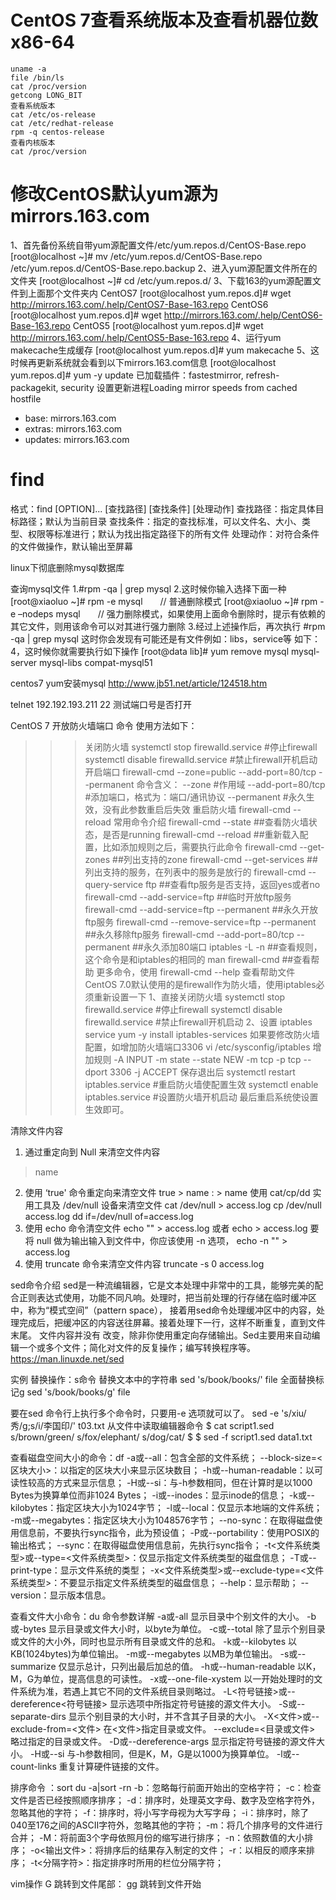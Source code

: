 # CentOS 7查看系统版本及查看机器位数x86-64
```
uname -a
file /bin/ls
cat /proc/version
getcong LONG_BIT
查看系统版本
cat /etc/os-release
cat /etc/redhat-release
rpm -q centos-release
查看内核版本
cat /proc/version
```

# 修改CentOS默认yum源为mirrors.163.com
1、首先备份系统自带yum源配置文件/etc/yum.repos.d/CentOS-Base.repo
[root@localhost ~]# mv /etc/yum.repos.d/CentOS-Base.repo /etc/yum.repos.d/CentOS-Base.repo.backup
2、进入yum源配置文件所在的文件夹
[root@localhost ~]# cd /etc/yum.repos.d/
3、下载163的yum源配置文件到上面那个文件夹内
CentOS7
[root@localhost yum.repos.d]# wget http://mirrors.163.com/.help/CentOS7-Base-163.repo
CentOS6
[root@localhost yum.repos.d]# wget http://mirrors.163.com/.help/CentOS6-Base-163.repo
CentOS5
[root@localhost yum.repos.d]# wget http://mirrors.163.com/.help/CentOS5-Base-163.repo
4、运行yum makecache生成缓存
[root@localhost yum.repos.d]# yum makecache
5、这时候再更新系统就会看到以下mirrors.163.com信息
[root@localhost yum.repos.d]# yum -y update
已加载插件：fastestmirror, refresh-packagekit, security
设置更新进程Loading mirror speeds from cached hostfile
* base: mirrors.163.com
* extras: mirrors.163.com
* updates: mirrors.163.com



# find
格式：find [OPTION]... [查找路径] [查找条件] [处理动作]
查找路径：指定具体目标路径；默认为当前目录 
查找条件：指定的查找标准，可以文件名、大小、类型、权限等标准进行；默认为找出指定路径下的所有文件
处理动作：对符合条件的文件做操作，默认输出至屏幕






linux下彻底删除mysql数据库

查询mysql文件 
1.#rpm -qa | grep mysql 
2.这时候你输入选择下面一种 
[root@xiaoluo ~]# rpm -e mysql　　// 普通删除模式 
[root@xiaoluo ~]# rpm -e –nodeps mysql　　// 强力删除模式，如果使用上面命令删除时，提示有依赖的其它文件，则用该命令可以对其进行强力删除 
3.经过上述操作后，再次执行 #rpm -qa | grep mysql 这时你会发现有可能还是有文件例如：libs，service等 如下： 
4，这时候你就需要执行如下操作 
[root@data lib]# yum remove mysql mysql-server mysql-libs compat-mysql51 

centos7 yum安装mysql http://www.jb51.net/article/124518.htm

telnet 192.192.193.211 22 测试端口号是否打开

CentOS 7 开放防火墙端口 命令
使用方法如下：
>>> 关闭防火墙
systemctl stop firewalld.service             #停止firewall
systemctl disable firewalld.service        #禁止firewall开机启动
>>> 开启端口
firewall-cmd --zone=public --add-port=80/tcp --permanent
 命令含义：
--zone #作用域
--add-port=80/tcp #添加端口，格式为：端口/通讯协议
--permanent #永久生效，没有此参数重启后失效
>>> 重启防火墙
firewall-cmd --reload
常用命令介绍
firewall-cmd --state                           ##查看防火墙状态，是否是running
firewall-cmd --reload                          ##重新载入配置，比如添加规则之后，需要执行此命令
firewall-cmd --get-zones                       ##列出支持的zone
firewall-cmd --get-services                    ##列出支持的服务，在列表中的服务是放行的
firewall-cmd --query-service ftp               ##查看ftp服务是否支持，返回yes或者no
firewall-cmd --add-service=ftp                 ##临时开放ftp服务
firewall-cmd --add-service=ftp --permanent     ##永久开放ftp服务
firewall-cmd --remove-service=ftp --permanent  ##永久移除ftp服务
firewall-cmd --add-port=80/tcp --permanent     ##永久添加80端口 
iptables -L -n                                 ##查看规则，这个命令是和iptables的相同的
man firewall-cmd                               ##查看帮助
更多命令，使用  firewall-cmd --help 查看帮助文件
>>>  CentOS 7.0默认使用的是firewall作为防火墙，使用iptables必须重新设置一下
1、直接关闭防火墙
systemctl stop firewalld.service           #停止firewall
systemctl disable firewalld.service     #禁止firewall开机启动
2、设置 iptables service
yum -y install iptables-services
如果要修改防火墙配置，如增加防火墙端口3306
vi /etc/sysconfig/iptables 
增加规则
-A INPUT -m state --state NEW -m tcp -p tcp --dport 3306 -j ACCEPT
保存退出后
systemctl restart iptables.service #重启防火墙使配置生效
systemctl enable iptables.service #设置防火墙开机启动
最后重启系统使设置生效即可。


清除文件内容
1. 通过重定向到 Null 来清空文件内容
> name
2. 使用 ‘true' 命令重定向来清空文件
true > name
: > name
使用 cat/cp/dd 实用工具及 /dev/null 设备来清空文件
cat /dev/null > access.log
cp /dev/null access.log
dd if=/dev/null of=access.log
4. 使用 echo 命令清空文件
echo "" > access.log
或者
echo > access.log
要将 null 做为输出输入到文件中，你应该使用 -n 选项，
echo -n "" > access.log
5. 使用 truncate 命令来清空文件内容
truncate -s 0 access.log

sed命令介绍
sed是一种流编辑器，它是文本处理中非常中的工具，能够完美的配合正则表达式使用，功能不同凡响。处理时，把当前处理的行存储在临时缓冲区中，称为“模式空间”（pattern space），
接着用sed命令处理缓冲区中的内容，处理完成后，把缓冲区的内容送往屏幕。接着处理下一行，这样不断重复，直到文件末尾。
文件内容并没有 改变，除非你使用重定向存储输出。Sed主要用来自动编辑一个或多个文件；简化对文件的反复操作；编写转换程序等。
https://man.linuxde.net/sed

实例
替换操作：s命令
替换文本中的字符串
sed 's/book/books/' file
全面替换标记g
sed 's/book/books/g' file

要在sed 命令行上执行多个命令时，只要用-e 选项就可以了。
 sed -e 's/xiu/秀/g;s/i/李国印/' t03.txt
从文件中读取编辑器命令
$ cat script1.sed
s/brown/green/
s/fox/elephant/
s/dog/cat/
$
$ sed -f script1.sed data1.txt


查看磁盘空间大小的命令：df
-a或--all：包含全部的文件系统；
--block-size=<区块大小>：以指定的区块大小来显示区块数目；
-h或--human-readable：以可读性较高的方式来显示信息；
-H或--si：与-h参数相同，但在计算时是以1000 Bytes为换算单位而非1024 Bytes；
-i或--inodes：显示inode的信息；
-k或--kilobytes：指定区块大小为1024字节；
-l或--local：仅显示本地端的文件系统；
-m或--megabytes：指定区块大小为1048576字节；
--no-sync：在取得磁盘使用信息前，不要执行sync指令，此为预设值；
-P或--portability：使用POSIX的输出格式；
--sync：在取得磁盘使用信息前，先执行sync指令；
-t<文件系统类型>或--type=<文件系统类型>：仅显示指定文件系统类型的磁盘信息；
-T或--print-type：显示文件系统的类型；
-x<文件系统类型>或--exclude-type=<文件系统类型>：不要显示指定文件系统类型的磁盘信息；
--help：显示帮助；
--version：显示版本信息。


查看文件大小命令：du
命令参数详解
-a或-all 显示目录中个别文件的大小。
-b或-bytes 显示目录或文件大小时，以byte为单位。
-c或--total 除了显示个别目录或文件的大小外，同时也显示所有目录或文件的总和。
-k或--kilobytes 以KB(1024bytes)为单位输出。
-m或--megabytes 以MB为单位输出。
-s或--summarize 仅显示总计，只列出最后加总的值。
-h或--human-readable 以K，M，G为单位，提高信息的可读性。
-x或--one-file-xystem 以一开始处理时的文件系统为准，若遇上其它不同的文件系统目录则略过。
-L<符号链接>或--dereference<符号链接> 显示选项中所指定符号链接的源文件大小。
-S或--separate-dirs 显示个别目录的大小时，并不含其子目录的大小。
-X<文件>或--exclude-from=<文件> 在<文件>指定目录或文件。
--exclude=<目录或文件> 略过指定的目录或文件。
-D或--dereference-args 显示指定符号链接的源文件大小。
-H或--si 与-h参数相同，但是K，M，G是以1000为换算单位。
-l或--count-links 重复计算硬件链接的文件。

排序命令 ：sort
du -a|sort -rn
-b：忽略每行前面开始出的空格字符；
-c：检查文件是否已经按照顺序排序；
-d：排序时，处理英文字母、数字及空格字符外，忽略其他的字符；
-f：排序时，将小写字母视为大写字母；
-i：排序时，除了040至176之间的ASCII字符外，忽略其他的字符；
-m：将几个排序号的文件进行合并；
-M：将前面3个字母依照月份的缩写进行排序；
-n：依照数值的大小排序；
-o<输出文件>：将排序后的结果存入制定的文件；
-r：以相反的顺序来排序；
-t<分隔字符>：指定排序时所用的栏位分隔字符；

vim操作
G  跳转到文件尾部：
gg 跳转到文件开始
